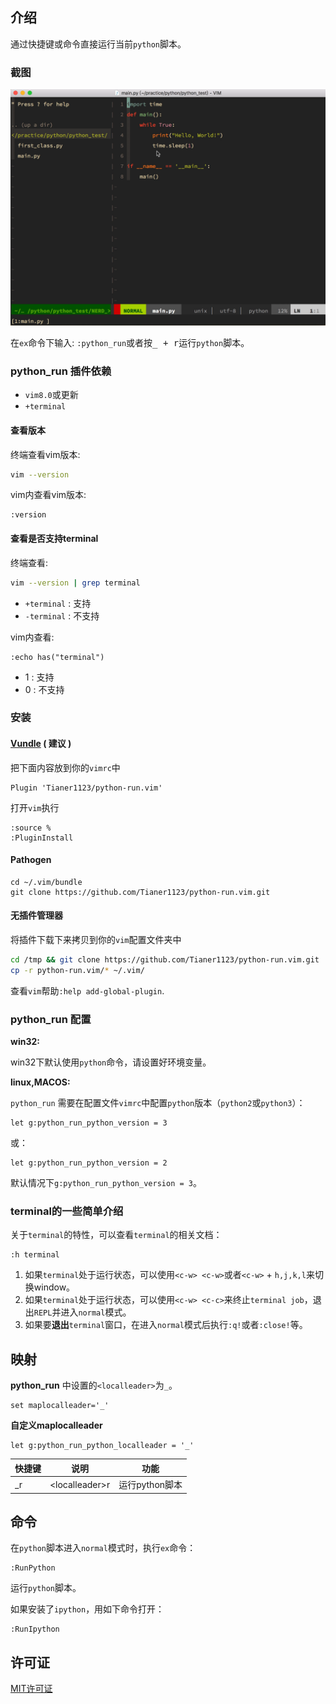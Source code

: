 ## 介绍


通过快捷键或命令直接运行当前`python`脚本。

### 截图
![RunPython](https://github.com/Tianer1123/python-run.vim/blob/master/RunPython.gif)

在`ex`命令下输入: `:python_run`或者按<kbd>_ + r</kbd>运行`python`脚本。

### python_run 插件依赖

* `vim8.0`或更新
* `+terminal`

#### 查看版本
终端查看vim版本:
``` bash
vim --version
```
vim内查看vim版本:
``` vim
:version
```

#### 查看是否支持terminal
终端查看:
``` bash
vim --version | grep terminal
```

* `+terminal` : 支持
* `-terminal` : 不支持

vim内查看:
``` vim
:echo has("terminal")
```
* 1 : 支持
* 0 : 不支持

### 安装

#### [Vundle](https://github.com/VundleVim/Vundle.vim) ( **建议** )

把下面内容放到你的`vimrc`中
``` vim
Plugin 'Tianer1123/python-run.vim'
```
打开`vim`执行
``` vim
:source %
:PluginInstall
```

#### Pathogen
``` vim
cd ~/.vim/bundle
git clone https://github.com/Tianer1123/python-run.vim.git
```

#### 无插件管理器
将插件下载下来拷贝到你的`vim`配置文件夹中
``` bash
cd /tmp && git clone https://github.com/Tianer1123/python-run.vim.git
cp -r python-run.vim/* ~/.vim/
```

查看`vim`帮助`:help add-global-plugin`.

### python_run 配置

**win32:**

win32下默认使用`python`命令，请设置好环境变量。

**linux,MACOS:**

`python_run` 需要在配置文件`vimrc`中配置`python`版本（`python2`或`python3`）：
``` vim
let g:python_run_python_version = 3
```
或：
``` vim
let g:python_run_python_version = 2
```
默认情况下`g:python_run_python_version = 3`。

### terminal的一些简单介绍
关于`terminal`的特性，可以查看`terminal`的相关文档：
``` vim
:h terminal
```
1. 如果`terminal`处于运行状态，可以使用`<c-w> <c-w>`或者`<c-w>` + `h,j,k,l`来切换window。
2. 如果`terminal`处于运行状态，可以使用`<c-w> <c-c>`来终止`terminal job`，退出`REPL`并进入`normal`模式。
3. 如果要**退出**`terminal`窗口，在进入`normal`模式后执行`:q!`或者`:close!`等。


## 映射

**python_run** 中设置的`<localleader>`为`_`。
``` vim
set maplocalleader='_'
```

**自定义maplocalleader**
``` vim
let g:python_run_python_localleader = '_'
```

快捷键 | 说明| 功能
---- | --- | ---
_r | \<localleader\>r| 运行python脚本

## 命令

在`python`脚本进入`normal`模式时，执行`ex`命令：
``` vim
:RunPython
```
运行`python`脚本。

如果安装了`ipython`，用如下命令打开：
``` vim
:RunIpython
```

## 许可证
[MIT许可证](https://github.com/Tianer1123/python-run.vim/blob/master/LICENSE)

